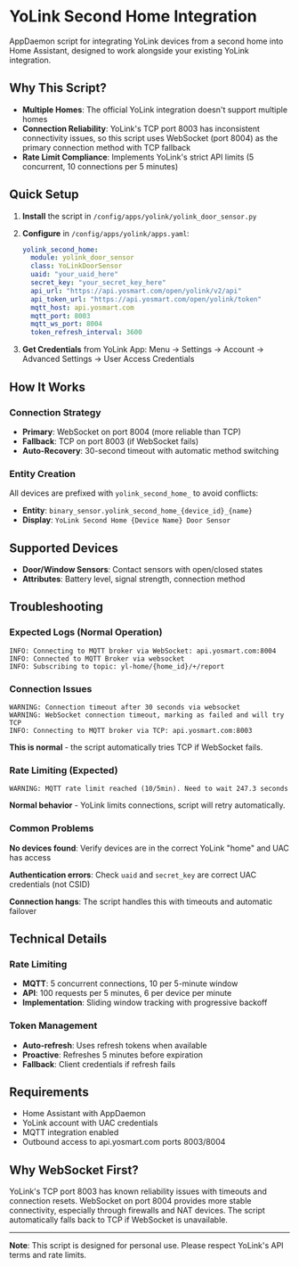 # YoLink Second Home Integration

AppDaemon script for integrating YoLink devices from a second home into Home Assistant, designed to work alongside your existing YoLink integration.

## Why This Script?

- **Multiple Homes**: The official YoLink integration doesn't support multiple homes
- **Connection Reliability**: YoLink's TCP port 8003 has inconsistent connectivity issues, so this script uses WebSocket (port 8004) as the primary connection method with TCP fallback
- **Rate Limit Compliance**: Implements YoLink's strict API limits (5 concurrent, 10 connections per 5 minutes)

## Quick Setup

1. **Install** the script in `/config/apps/yolink/yolink_door_sensor.py`

2. **Configure** in `/config/apps/yolink/apps.yaml`:
   ```yaml
   yolink_second_home:
     module: yolink_door_sensor
     class: YoLinkDoorSensor
     uaid: "your_uaid_here"
     secret_key: "your_secret_key_here"
     api_url: "https://api.yosmart.com/open/yolink/v2/api"
     api_token_url: "https://api.yosmart.com/open/yolink/token"
     mqtt_host: api.yosmart.com
     mqtt_port: 8003
     mqtt_ws_port: 8004
     token_refresh_interval: 3600
   ```

3. **Get Credentials** from YoLink App: Menu → Settings → Account → Advanced Settings → User Access Credentials

## How It Works

### Connection Strategy
- **Primary**: WebSocket on port 8004 (more reliable than TCP)
- **Fallback**: TCP on port 8003 (if WebSocket fails)
- **Auto-Recovery**: 30-second timeout with automatic method switching

### Entity Creation
All devices are prefixed with `yolink_second_home_` to avoid conflicts:
- **Entity**: `binary_sensor.yolink_second_home_{device_id}_{name}`
- **Display**: `YoLink Second Home {Device Name} Door Sensor`

## Supported Devices

- **Door/Window Sensors**: Contact sensors with open/closed states
- **Attributes**: Battery level, signal strength, connection method

## Troubleshooting

### Expected Logs (Normal Operation)
```
INFO: Connecting to MQTT broker via WebSocket: api.yosmart.com:8004
INFO: Connected to MQTT Broker via websocket
INFO: Subscribing to topic: yl-home/{home_id}/+/report
```

### Connection Issues
```
WARNING: Connection timeout after 30 seconds via websocket
WARNING: WebSocket connection timeout, marking as failed and will try TCP
INFO: Connecting to MQTT broker via TCP: api.yosmart.com:8003
```
**This is normal** - the script automatically tries TCP if WebSocket fails.

### Rate Limiting (Expected)
```
WARNING: MQTT rate limit reached (10/5min). Need to wait 247.3 seconds
```
**Normal behavior** - YoLink limits connections, script will retry automatically.

### Common Problems

**No devices found**: Verify devices are in the correct YoLink "home" and UAC has access

**Authentication errors**: Check `uaid` and `secret_key` are correct UAC credentials (not CSID)

**Connection hangs**: The script handles this with timeouts and automatic failover

## Technical Details

### Rate Limiting
- **MQTT**: 5 concurrent connections, 10 per 5-minute window
- **API**: 100 requests per 5 minutes, 6 per device per minute
- **Implementation**: Sliding window tracking with progressive backoff

### Token Management
- **Auto-refresh**: Uses refresh tokens when available
- **Proactive**: Refreshes 5 minutes before expiration
- **Fallback**: Client credentials if refresh fails

## Requirements

- Home Assistant with AppDaemon
- YoLink account with UAC credentials
- MQTT integration enabled
- Outbound access to api.yosmart.com ports 8003/8004

## Why WebSocket First?

YoLink's TCP port 8003 has known reliability issues with timeouts and connection resets. WebSocket on port 8004 provides more stable connectivity, especially through firewalls and NAT devices. The script automatically falls back to TCP if WebSocket is unavailable.

---

**Note**: This script is designed for personal use. Please respect YoLink's API terms and rate limits.
